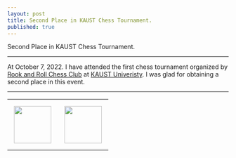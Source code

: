 ```yaml
---
layout: post
title: Second Place in KAUST Chess Tournament.
published: true
---
```


Second Place in KAUST Chess Tournament.

---

At October 7, 2022. I have attended the first chess tournament organized by [Rook and Roll Chess Club](https://campusconnect.kaust.edu.sa/rooknroll/home/) at [KAUST Univeristy](https://www.kaust.edu.sa/).
I was glad for obtaining a second place in this event. 

---

<table style="text-align:center;">
<tr>
<td style="padding:15px;text-align:center;vertical-align:middle;"> <img height="85px" src="https://burlachenkok.github.io/materials/KAUST-logo.png"/> </td> 
<td style="padding:15px;text-align:center;vertical-align:middle;"> <img height="85px" src="https://burlachenkok.github.io/materials/chess-club-kaust-present.png"/> </td>
</tr>
</table>
